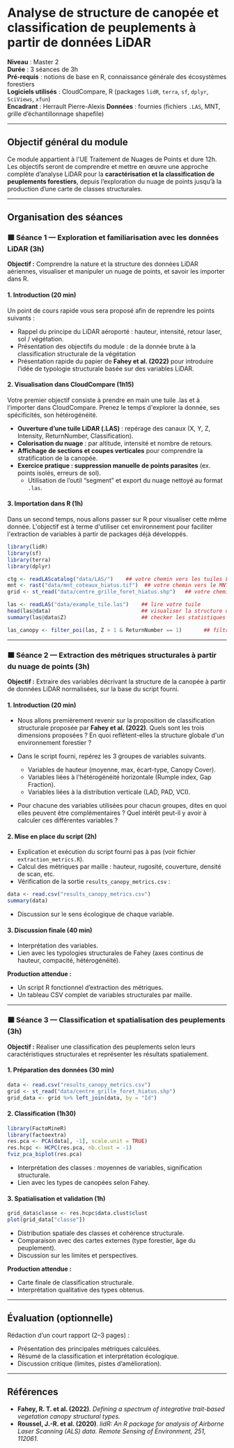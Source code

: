 # Analyse de structure de canopée et classification de peuplements à partir de données LiDAR

**Niveau** : Master 2  
**Durée** : 3 séances de 3h  
**Pré-requis** : notions de base en R, connaissance générale des écosystèmes forestiers  
**Logiciels utilisés** : CloudCompare, R (packages `lidR`, `terra`, `sf`, `dplyr`, `SciViews`, `xfun`)  
**Encadrant** : Herrault Pierre-Alexis
**Données** : fournies (fichiers `.LAS`, MNT, grille d’échantillonnage shapefile)  

---

## Objectif général du module

Ce module appartient à l'UE Traitement de Nuages de Points et dure 12h. Les objectifs seront de comprendre et mettre en œuvre une approche complète d’analyse LiDAR pour la **caractérisation et la classification de peuplements forestiers**, depuis l’exploration du nuage de points jusqu’à la production d’une carte de classes structurales.

---

## Organisation des séances

### 🟩 Séance 1 — Exploration et familiarisation avec les données LiDAR (3h)

**Objectif :** Comprendre la nature et la structure des données LiDAR aériennes, visualiser et manipuler un nuage de points, et savoir les importer dans R.

#### 1. Introduction (20 min)

Un point de cours rapide vous sera proposé afin de reprendre les points suivants : 

- Rappel du principe du LiDAR aéroporté : hauteur, intensité, retour laser, sol / végétation.  
- Présentation des objectifs du module : de la donnée brute à la classification structurale de la végétation 
- Présentation rapide du papier de **Fahey et al. (2022)** pour introduire l’idée de typologie structurale basée sur des variables LiDAR. 

#### 2. Visualisation dans CloudCompare (1h15)

Votre premier objectif consiste à prendre en main une tuile .las et à l'importer dans CloudCompare. Prenez le temps d'explorer la donnée, ses spécificités, son hétérogénéité. 

- **Ouverture d’une tuile LiDAR (.LAS)** : repérage des canaux (X, Y, Z, Intensity, ReturnNumber, Classification).  
- **Colorisation du nuage** : par altitude, intensité et nombre de retours.  
- **Affichage de sections et coupes verticales** pour comprendre la stratification de la canopée.  
- **Exercice pratique : suppression manuelle de points parasites** (ex. points isolés, erreurs de sol).  
  - Utilisation de l’outil “segment” et export du nuage nettoyé au format `.las`.

#### 3. Importation dans R (1h)

Dans un second temps, nous allons passer sur R pour visualiser cette même donnée. L'objectif est à terme d'utiliser cet environnement pour faciliter l'extraction de variables à partir de packages déjà développés. 

```r
library(lidR)
library(sf)
library(terra)
library(dplyr)

ctg <- readLAScatalog("data/LAS/")    ## votre chemin vers les tuiles LAS
mnt <- rast("data/mnt_coteaux_hiatus.tif")  ## votre chemin vers le MNT
grid <- st_read("data/centre_grille_foret_hiatus.shp")   ## votre chemin vers la grille de plots

las <- readLAS("data/example_tile.las")    ## lire votre tuile 
head(las@data)                             ## visualiser la structure de la table attributaire
summary(las@data$Z)                        ## checker les statistiques de hauteur

las_canopy <- filter_poi(las, Z > 1 & ReturnNumber == 1)       ## filtrer les points constituant la canopée
```
---

### 🟧 Séance 2 — Extraction des métriques structurales à partir du nuage de points (3h)

**Objectif :** Extraire des variables décrivant la structure de la canopée à partir de données LiDAR normalisées, sur la base du script fourni.

#### 1. Introduction (20 min)

- Nous allons premièrement revenir sur la proposition de classification structurale proposée par **Fahey et al. (2022)**. Quels sont les trois dimensions proposées ? En quoi reflètent-elles la structure globale d'un environnement forestier ?
- Dans le script fourni, repérez les 3 groupes de variables suivants. 
  
  - Variables de hauteur (moyenne, max, écart-type, Canopy Cover).  
  - Variables liées à l'hétérogénéité horizontale (Rumple index, Gap Fraction).   
  - Variables liées à la distribution verticale (LAD, PAD, VCI).
 
- Pour chacune des variables utilisées pour chacun groupes, dites en quoi elles peuvent être complémentaires ? Quel intérêt peut-il y avoir à calculer ces différentes variables ?

#### 2. Mise en place du script (2h)

- Explication et exécution du script fourni pas à pas (voir fichier `extraction_metrics.R`).
- Calcul des métriques par maille : hauteur, rugosité, couverture, densité de scan, etc.
- Vérification de la sortie `results_canopy_metrics.csv` :
```r
data <- read.csv("results_canopy_metrics.csv")
summary(data)
```
- Discussion sur le sens écologique de chaque variable.

#### 3. Discussion finale (40 min)
- Interprétation des variables.  
- Lien avec les typologies structurales de Fahey (axes continus de hauteur, compacité, hétérogénéité).

**Production attendue :**
- Un script R fonctionnel d’extraction des métriques.  
- Un tableau CSV complet de variables structurales par maille.  

---

### 🟦 Séance 3 — Classification et spatialisation des peuplements (3h)

**Objectif :** Réaliser une classification des peuplements selon leurs caractéristiques structurales et représenter les résultats spatialement.

#### 1. Préparation des données (30 min)
```r
data <- read.csv("results_canopy_metrics.csv")
grid <- st_read("data/centre_grille_foret_hiatus.shp")
grid_data <- grid %>% left_join(data, by = "Id")
```

#### 2. Classification (1h30)
```r
library(FactoMineR)
library(factoextra)
res.pca <- PCA(data[, -1], scale.unit = TRUE)
res.hcpc <- HCPC(res.pca, nb.clust = -1)
fviz_pca_biplot(res.pca)
```
- Interprétation des classes : moyennes de variables, signification structurale.  
- Lien avec les types de canopées selon Fahey.

#### 3. Spatialisation et validation (1h)
```r
grid_data$classe <- res.hcpc$data.clust$clust
plot(grid_data["classe"])
```
- Distribution spatiale des classes et cohérence structurale.  
- Comparaison avec des cartes externes (type forestier, âge du peuplement).  
- Discussion sur les limites et perspectives.

**Production attendue :**
- Carte finale de classification structurale.  
- Interprétation qualitative des types obtenus.  

---

## Évaluation (optionnelle)

Rédaction d’un court rapport (2–3 pages) :
- Présentation des principales métriques calculées.  
- Résumé de la classification et interprétation écologique.  
- Discussion critique (limites, pistes d’amélioration).

---

## Références

- **Fahey, R. T. et al. (2022)**. *Defining a spectrum of integrative trait-based vegetation canopy structural types.*  
- **Roussel, J.-R. et al. (2020)**. *lidR: An R package for analysis of Airborne Laser Scanning (ALS) data.* *Remote Sensing of Environment, 251, 112061.*
